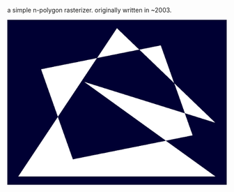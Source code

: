 a simple n-polygon rasterizer. originally written in  ~2003.

![screenshot](screenshots/polyraster-20Sep2025.png)
